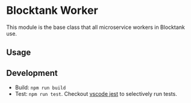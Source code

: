 # Blocktank Worker 
This module is the base class that all microservice workers in Blocktank use.


## Usage



## Development

- Build: `npm run build`
- Test: `npm run test`. Checkout [vscode jest](https://marketplace.visualstudio.com/items?itemName=Orta.vscode-jest) to selectively run tests.

